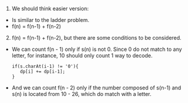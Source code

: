 1. We should think easier version:
  - Is similar to the ladder problem.
  - f(n) = f(n-1) + f(n-2)
  
2. f(n) = f(n-1) + f(n-2), but there are some conditions to be considered.
  - We can count f(n - 1) only if s(n) is not 0.
  Since 0 do not match to any letter, for instance, 10 should only count 1 way to decode.
    ```
    if(s.charAt(i-1) != '0'){
       dp[i] += dp[i-1];
    }
    ```
  - And we can count f(n - 2) only if the number composed of s(n-1) and s(n) is located from 10 - 26, which do match with a letter.
